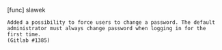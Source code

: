 [func] slawek

    Added a possibility to force users to change a password. The default
    administrator must always change password when logging in for the
    first time.
    (Gitlab #1385)
